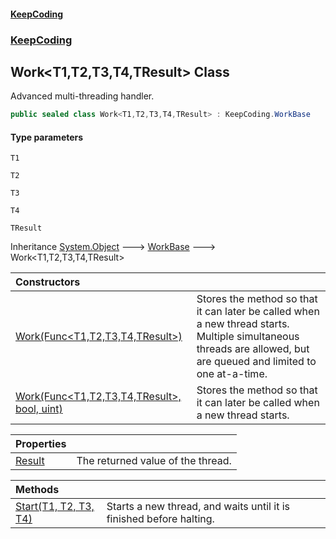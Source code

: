 #### [KeepCoding](index.md 'index')
### [KeepCoding](KeepCoding.md 'KeepCoding')
## Work&lt;T1,T2,T3,T4,TResult&gt; Class
Advanced multi-threading handler.  
```csharp
public sealed class Work<T1,T2,T3,T4,TResult> : KeepCoding.WorkBase
```
#### Type parameters
<a name='KeepCoding_Work_T1_T2_T3_T4_TResult__T1'></a>
`T1`  
  
<a name='KeepCoding_Work_T1_T2_T3_T4_TResult__T2'></a>
`T2`  
  
<a name='KeepCoding_Work_T1_T2_T3_T4_TResult__T3'></a>
`T3`  
  
<a name='KeepCoding_Work_T1_T2_T3_T4_TResult__T4'></a>
`T4`  
  
<a name='KeepCoding_Work_T1_T2_T3_T4_TResult__TResult'></a>
`TResult`  
  

Inheritance [System.Object](https://docs.microsoft.com/en-us/dotnet/api/System.Object 'System.Object') &#129106; [WorkBase](KeepCoding_WorkBase.md 'KeepCoding.WorkBase') &#129106; Work&lt;T1,T2,T3,T4,TResult&gt;  

| Constructors | |
| :--- | :--- |
| [Work(Func&lt;T1,T2,T3,T4,TResult&gt;)](KeepCoding_Work_T1_T2_T3_T4_TResult__Work(System_Func_T1_T2_T3_T4_TResult_).md 'KeepCoding.Work&lt;T1,T2,T3,T4,TResult&gt;.Work(System.Func&lt;T1,T2,T3,T4,TResult&gt;)') | Stores the method so that it can later be called when a new thread starts. Multiple simultaneous threads are allowed, but are queued and limited to one at-a-time.<br/> |
| [Work(Func&lt;T1,T2,T3,T4,TResult&gt;, bool, uint)](KeepCoding_Work_T1_T2_T3_T4_TResult__Work(System_Func_T1_T2_T3_T4_TResult__bool_uint).md 'KeepCoding.Work&lt;T1,T2,T3,T4,TResult&gt;.Work(System.Func&lt;T1,T2,T3,T4,TResult&gt;, bool, uint)') | Stores the method so that it can later be called when a new thread starts.<br/> |

| Properties | |
| :--- | :--- |
| [Result](KeepCoding_Work_T1_T2_T3_T4_TResult__Result.md 'KeepCoding.Work&lt;T1,T2,T3,T4,TResult&gt;.Result') | The returned value of the thread.<br/> |

| Methods | |
| :--- | :--- |
| [Start(T1, T2, T3, T4)](KeepCoding_Work_T1_T2_T3_T4_TResult__Start(T1_T2_T3_T4).md 'KeepCoding.Work&lt;T1,T2,T3,T4,TResult&gt;.Start(T1, T2, T3, T4)') | Starts a new thread, and waits until it is finished before halting.<br/> |
